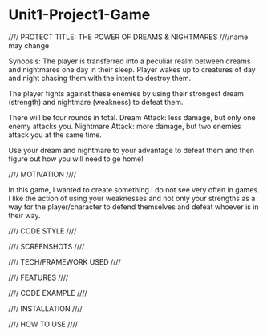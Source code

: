 # Unit1-Project1-Game


//// PROTECT TITLE: THE POWER OF DREAMS & NIGHTMARES ////name may change

Synopsis: 
The player is transferred into a peculiar realm between dreams and 
nightmares one day in their sleep.  Player wakes up to creatures of
day and night chasing them with the intent to destroy them.

The player fights against these enemies by using their strongest dream (strength)
and nightmare (weakness) to defeat them.

There will be four rounds in total.
Dream Attack: less damage, but only one enemy attacks you.
Nightmare Attack: more damage, but two enemies attack you at the same time.

Use your dream and nightmare to your advantage to defeat them and then figure out
how you will need to ge home!


//// MOTIVATION ////

In this game, I wanted to create something I do not see very often in games. I like the action of using your weaknesses
and not only your strengths as a way for the player/character to defend themselves and defeat whoever is in their way.


//// CODE STYLE ////

//// SCREENSHOTS ////

//// TECH/FRAMEWORK USED ////

//// FEATURES ////

//// CODE EXAMPLE ////

//// INSTALLATION ////

//// HOW TO USE ////

